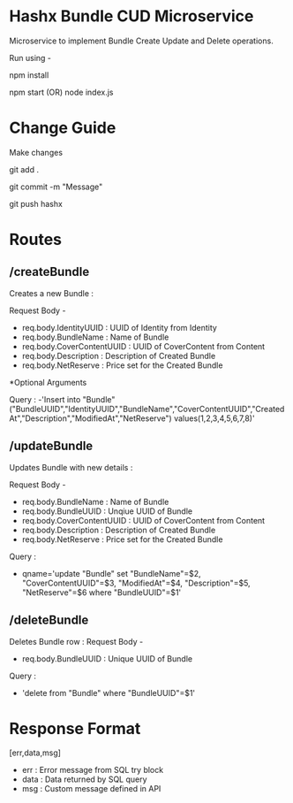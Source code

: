 # Hashx Bundle CUD Microservice
Microservice to implement Bundle Create Update and Delete operations.

Run using -

npm install

npm start (OR) node index.js

# Change Guide
Make changes

git add .

git commit -m "Message"

git push hashx 

# Routes

## /createBundle

Creates a new Bundle :

Request Body - 
 - req.body.IdentityUUID : UUID of Identity from Identity 
 - req.body.BundleName  : Name of Bundle
 - req.body.CoverContentUUID : UUID of CoverContent from Content
 - req.body.Description : Description of Created Bundle
 - req.body.NetReserve : Price set for the Created Bundle
 
 *Optional Arguments 
 
Query : 
-'Insert into "Bundle" ("BundleUUID","IdentityUUID","BundleName","CoverContentUUID","CreatedAt","Description","ModifiedAt","NetReserve") values($1,$2,$3,$4,$5,$6,$7,$8)'

## /updateBundle

Updates  Bundle with new details : 

Request Body - 
- req.body.BundleName  : Name of Bundle
- req.body.BundleUUID : Unqiue UUID of Bundle
- req.body.CoverContentUUID : UUID of CoverContent from Content
- req.body.Description : Description of Created Bundle
- req.body.NetReserve : Price set for the Created Bundle

 
 
Query : 
- qname='update "Bundle" set "BundleName"=$2, "CoverContentUUID"=$3, "ModifiedAt"=$4, "Description"=$5, "NetReserve"=$6  where "BundleUUID"=$1'  

## /deleteBundle

Deletes Bundle row : 
Request Body - 
 - req.body.BundleUUID : Unique UUID of Bundle
 
Query : 
- 'delete from "Bundle" where "BundleUUID"=$1'



# Response Format

[err,data,msg]

 - err : Error message from SQL try block
 - data : Data returned by SQL query
 - msg : Custom message defined in API
